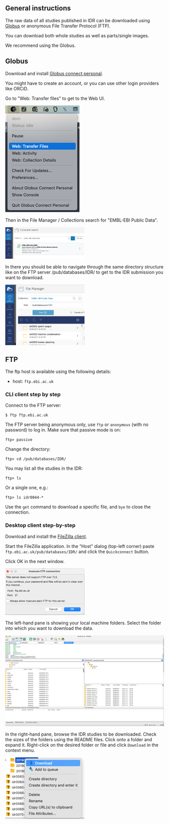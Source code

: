 ## General instructions

The raw data of all studies published in IDR can be downloaded using [Globus](https://www.globus.org/) or anonymous File Transfer Protocol (FTP).

You can download both whole studies as well as parts/single images.

We recommend using the Globus.

## Globus

Download and install [Globus connect personal](https://www.globus.org/globus-connect-personal).

You might have to create an account, or you can use other login providers like ORCiD.

Go to "Web: Transfer files" to get to the Web UI.

<img src="img/filezilla/globus_1.png" alt="Globus Web UI" />

Then in the File Manager / Collections search for "EMBL-EBI Public Data".

<img src="img/filezilla/globus_2.png" alt="Globus Collection search" width="50%" />

In there you should be able to navigate through the same directory structure like on the FTP server /pub/databases/IDR/ to get to the IDR submission you want to download. 

<img src="img/filezilla/globus_3.png" alt="Globus IDR collection" width="50%" />

## FTP

The ftp host is available using the following details:

- host: `ftp.ebi.ac.uk`

### CLI client step by step

Connect to the FTP server:

    $ ftp ftp.ebi.ac.uk

The FTP server being anonymous only, use `ftp` or `anonymous` (with no password) to log in.
Make sure that passive mode is on:

    ftp> passive

Change the directory:

    ftp> cd /pub/databases/IDR/

You may list all the studies in the IDR:

    ftp> ls

Or a single one, e.g.:

    ftp> ls idr0044-*

Use the `get` command to download a specific file, and `bye` to close the connection.

### Desktop client step-by-step

Download and install the [FileZilla client](https://filezilla-project.org/download.php).

Start the FileZilla application. In the “Host” dialog (top-left corner) paste `ftp.ebi.ac.uk/pub/databases/IDR/` and click the `Quickconnect` button.

Click OK in the next window.

<img src="img/filezilla/filezilla-dialog.png" alt="FileZilla Warning dialog" width="50%" />

The left-hand pane is showing your local machine folders. Select the folder into which you want to download the data.

<img src="img/filezilla/filezilla-desktop.png" alt="FileZilla Desktop" width="100%" />

In the right-hand pane, browse the IDR studies to be downloaded. Check the sizes of the folders using the README files. Click onto a folder and expand it. Right-click on the desired folder or file and click `Download` in the context menu.

<img src="img/filezilla/filezilla-download.png" alt="FileZilla Desktop" width="50%" />
